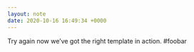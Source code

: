 ```yaml
---
layout: note
date: 2020-10-16 16:49:34 +0000
---
```


Try again now we’ve got the right template in action. #foobar
